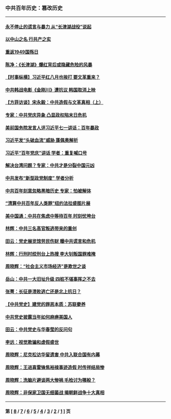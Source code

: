 ### 中共百年历史：篡改历史
---
#### [永不停止的谎言与暴力 从“长津湖战役”说起](../../pages/nf1176115/n13494094.md?10030430) 
#### [以中山之名 行共产之实](../../pages/nf1176115/n13346437.md?10030430) 
#### [重返1949国殇日](../../pages/nf1176115/n13346372.md?10030430) 
#### [陈净：《长津湖》爆红背后或隐藏危险的风暴](../../pages/nf1176115/n13314364.md?10030430) 
#### [【时事纵横】习近平红八月也挨打 要文革重来？](../../pages/nf1176115/n13231393.md?10030430) 
#### [中共韩战电影《金刚川》遭抗议 韩国取消上映](../../pages/nf1176115/n13219114.md?10030430) 
#### [【方菲访谈】宋永毅：中共造假与文革真相（上）](../../pages/nf1176115/n13200760.md?10030430) 
#### [专家：中共党庆异象 凸显政权陷末日危机](../../pages/nf1176115/n13067084.md?10030430) 
#### [美前国务院发言人评习近平七一讲话：百年暴政](../../pages/nf1176115/n13066986.md?10030430) 
#### [习近平发“头破血流”威胁 蓬佩奥解析](../../pages/nf1176115/n13063604.md?10030430) 
#### [习近平“百年党庆”讲话 学者：重复喊口号](../../pages/nf1176115/n13061411.md?10030430) 
#### [解决台湾问题？专家：中共才是分裂中国元凶](../../pages/nf1176115/n13060811.md?10030430) 
#### [中共发布“新型政党制度” 学者分析](../../pages/nf1176115/n13056354.md?10030430) 
#### [中共百年刻意忽略黑暗历史 专家：怕被解体](../../pages/nf1176115/n13056056.md?10030430) 
#### [“清算中共百年反人类罪”纽约法拉盛图片展](../../pages/nf1176115/n13052220.md?10030430) 
#### [美中国通：中共在焦虑中等待百年 时刻忧垮台](../../pages/nf1176115/n13048820.md?10030430) 
#### [林辉：中共三名高官叛逃带来的重创](../../pages/nf1176115/n13035206.md?10030430) 
#### [田云：党史展览馆劳民伤财 曝中共谎言和危机](../../pages/nf1176115/n13033900.md?10030430) 
#### [林辉：行刑时绞刑台上热搜 李大钊叛国罪难掩](../../pages/nf1176115/n13031965.md?10030430) 
#### [周晓辉：“社会主义市场经济”是欺世之谈](../../pages/nf1176115/n13024090.md?10030430) 
#### [岳山：中共一大旧址升级 四桩不堪事挥之不去](../../pages/nf1176115/n13021697.md?10030430) 
#### [张菁：长征是溃败逃亡还是北上抗日？](../../pages/nf1176115/n13020585.md?10030430) 
#### [【中共党史】建党的罪恶本质：苏联豢养](../../pages/nf1176115/n13011888.md?10030430) 
#### [中共党史披露当年如何麻痹美国人](../../pages/nf1176115/n12966400.md?10030430) 
#### [田云：中共党史与华春莹的反问句](../../pages/nf1176115/n12765178.md?10030430) 
#### [李远：视觉欺骗和虚假盛世](../../pages/nf1176115/n12993376.md?10030430) 
#### [周晓辉：尼克松访华留遗害 中共入联合国有内幕](../../pages/nf1176115/n12991422.md?10030430) 
#### [周晓辉：王进喜雷锋焦裕禄事迹造假 时传祥结局惨](../../pages/nf1176115/n12985497.md?10030430) 
#### [周晓辉：洗脑片避谈两大惨祸 毛检讨为哪般？](../../pages/nf1176115/n12971285.md?10030430) 
#### [周晓辉：非保家卫国无细菌战 揭朝鲜战争十大真相](../../pages/nf1176115/n12954161.md?10030430) 

---
#### 第 [ [8](./8.md?10030430) / [7](./7.md?10030430) / [6](./6.md?10030430) / [5](./5.md?10030430) / [4](./4.md?10030430) / [3](./3.md?10030430) / [2](./2.md?10030430) / [1](./1.md?10030430) ] 页
